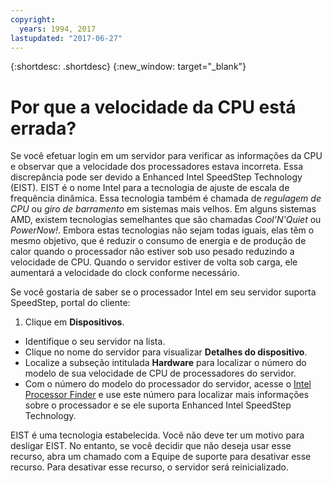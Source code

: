 ```yaml
---
copyright:
  years: 1994, 2017
lastupdated: "2017-06-27"
---
```


{:shortdesc: .shortdesc}
{:new_window: target="_blank"}

# Por que a velocidade da CPU está errada?

Se você efetuar login em um servidor para verificar as informações da CPU e observar que a velocidade dos processadores estava incorreta. Essa discrepância pode ser devido a Enhanced Intel SpeedStep Technology (EIST). EIST é o nome Intel para a tecnologia de ajuste de escala de frequência dinâmica.  Essa tecnologia também é chamada de *regulagem de CPU* ou *giro de barramento* em sistemas mais velhos.  Em alguns sistemas AMD, existem tecnologias semelhantes que são chamadas *Cool'N'Quiet* ou *PowerNow!*.  Embora estas tecnologias não sejam todas iguais, elas têm o mesmo objetivo, que é reduzir o consumo de energia e de produção de calor quando o processador não estiver sob uso pesado reduzindo a velocidade de CPU.  Quando o servidor estiver de volta sob carga, ele aumentará a velocidade do clock conforme necessário.

Se você gostaria de saber se o processador Intel em seu servidor suporta SpeedStep, portal do cliente: 
1. Clique em **Dispositivos**.
* Identifique o seu servidor na lista.
* Clique no nome do servidor para visualizar **Detalhes do dispositivo**.
* Localize a subseção intitulada **Hardware** para localizar o número do modelo de sua velocidade de CPU de processadores do servidor.
* Com o número do modelo do processador do servidor, acesse o [Intel Processor Finder](http://processorfinder.intel.com/) e use este número para localizar mais informações sobre o processador e se ele suporta Enhanced Intel SpeedStep Technology.

EIST é uma tecnologia estabelecida. Você não deve ter um motivo para desligar EIST. No entanto, se você decidir que não deseja usar esse recurso, abra um chamado com a Equipe de suporte para desativar esse recurso.  Para desativar esse recurso, o servidor será reinicializado.
